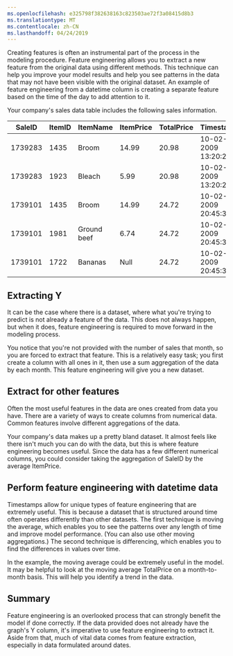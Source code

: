 ```yaml
---
ms.openlocfilehash: e325798f382638163c823503ae72f3a08415d8b3
ms.translationtype: MT
ms.contentlocale: zh-CN
ms.lasthandoff: 04/24/2019
---
```

Creating features is often an instrumental part of the process in the modeling procedure. Feature engineering allows you to extract a new feature from the original data using different methods. This technique can help you improve your model results and help you see patterns in the data that may not have been visible with the original dataset. An example of feature engineering from a datetime column is creating a separate feature based on the time of the day to add attention to it.

Your company's sales data table includes the following sales information.

| SaleID | ItemID | ItemName | ItemPrice | TotalPrice | Timestamp|
| ------ | ------ | -------- | --------- | ---------- | -------- |
| 1739283 | 1435 | Broom | 14.99 | 20.98 | 10-02-2009 13:20:22 |
| 1739283 | 1923 | Bleach | 5.99 | 20.98 | 10-02-2009 13:20:22 |
| 1739101 | 1435 | Broom | 14.99 | 24.72 | 10-02-2009 20:45:38 |
| 1739101 | 1981 | Ground beef | 6.74 | 24.72 | 10-02-2009 20:45:38 |
| 1739101 | 1722 | Bananas | Null | 24.72 | 10-02-2009 20:45:38 |

## <a name="extracting-y"></a>Extracting Y

It can be the case where there is a dataset, where what you're trying to predict is not already a feature of the data. This does not always happen, but when it does, feature engineering is required to move forward in the modeling process.

You notice that you're not provided with the number of sales that month, so you are forced to extract that feature. This is a relatively easy task; you first create a column with all ones in it, then use a sum aggregation of the data by each month. This feature engineering will give you a new dataset.

## <a name="extract-for-other-features"></a>Extract for other features

Often the most useful features in the data are ones created from data you have. There are a variety of ways to create columns from numerical data. Common features involve different aggregations of the data.

Your company's data makes up a pretty bland dataset. It almost feels like there isn't much you can do with the data, but this is where feature engineering becomes useful. Since the data has a few different numerical columns, you could consider taking the aggregation of SaleID by the average ItemPrice.

## <a name="perform-feature-engineering-with-datetime-data"></a>Perform feature engineering with datetime data

Timestamps allow for unique types of feature engineering that are extremely useful. This is because a dataset that is structured around time often operates differently than other datasets. The first technique is moving the average, which enables you to see the patterns over any length of time and improve model performance. (You can also use other moving aggregations.) The second technique is differencing, which enables you to find the differences in values over time.

In the example, the moving average could be extremely useful in the model. It may be helpful to look at the moving average TotalPrice on a month-to-month basis. This will help you identify a trend in the data.

## <a name="summary"></a>Summary

Feature engineering is an overlooked process that can strongly benefit the model if done correctly. If the data provided does not already have the graph's Y column, it's imperative to use feature engineering to extract it. Aside from that, much of vital data comes from feature extraction, especially in data formulated around dates.